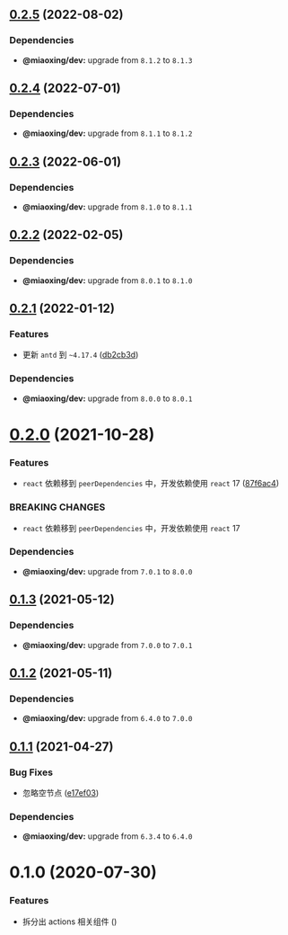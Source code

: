 ## [0.2.5](https://github.com/miaoxing/mxjs-actions/compare/v0.2.4...v0.2.5) (2022-08-02)





### Dependencies

* **@miaoxing/dev:** upgrade from `8.1.2` to `8.1.3`

## [0.2.4](https://github.com/miaoxing/mxjs-actions/compare/v0.2.3...v0.2.4) (2022-07-01)





### Dependencies

* **@miaoxing/dev:** upgrade from `8.1.1` to `8.1.2`

## [0.2.3](https://github.com/miaoxing/mxjs-actions/compare/v0.2.2...v0.2.3) (2022-06-01)





### Dependencies

* **@miaoxing/dev:** upgrade from `8.1.0` to `8.1.1`

## [0.2.2](https://github.com/miaoxing/mxjs-actions/compare/v0.2.1...v0.2.2) (2022-02-05)





### Dependencies

* **@miaoxing/dev:** upgrade from `8.0.1` to `8.1.0`

## [0.2.1](https://github.com/miaoxing/mxjs-actions/compare/v0.2.0...v0.2.1) (2022-01-12)


### Features

* 更新 `antd` 到 `~4.17.4` ([db2cb3d](https://github.com/miaoxing/mxjs-actions/commit/db2cb3d44064a6c5f0d48bceb41f451afc31603f))





### Dependencies

* **@miaoxing/dev:** upgrade from `8.0.0` to `8.0.1`

# [0.2.0](https://github.com/miaoxing/mxjs-actions/compare/v0.1.3...v0.2.0) (2021-10-28)


### Features

* `react` 依赖移到 `peerDependencies` 中，开发依赖使用 `react` 17 ([87f6ac4](https://github.com/miaoxing/mxjs-actions/commit/87f6ac40be8b24bbd31d71c7229f941ffeeb16ed))


### BREAKING CHANGES

* `react` 依赖移到 `peerDependencies` 中，开发依赖使用 `react` 17





### Dependencies

* **@miaoxing/dev:** upgrade from `7.0.1` to `8.0.0`

## [0.1.3](https://github.com/miaoxing/mxjs-actions/compare/v0.1.2...v0.1.3) (2021-05-12)





### Dependencies

* **@miaoxing/dev:** upgrade from `7.0.0` to `7.0.1`

## [0.1.2](https://github.com/miaoxing/mxjs-actions/compare/v0.1.1...v0.1.2) (2021-05-11)





### Dependencies

* **@miaoxing/dev:** upgrade from `6.4.0` to `7.0.0`

## [0.1.1](https://github.com/miaoxing/mxjs-actions/compare/v0.1.0...v0.1.1) (2021-04-27)


### Bug Fixes

* 忽略空节点 ([e17ef03](https://github.com/miaoxing/mxjs-actions/commit/e17ef03208933e043df24bd9f9eb24412e511f16))





### Dependencies

* **@miaoxing/dev:** upgrade from `6.3.4` to `6.4.0`

# 0.1.0 (2020-07-30)


### Features

* 拆分出 actions 相关组件 ([](https://github.com/miaoxing/mxjs-actions/commit/))
